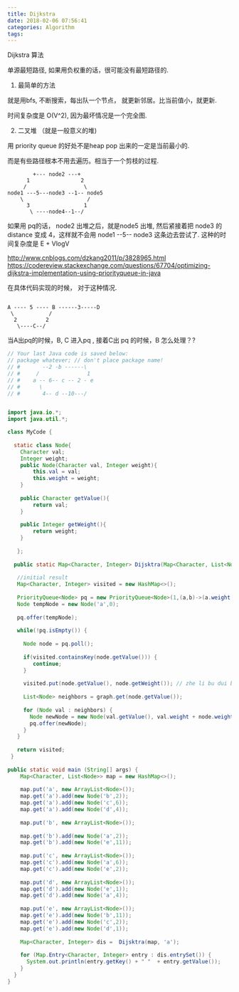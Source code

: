 ```yaml
---
title: Dijkstra
date: 2018-02-06 07:56:41
categories: Algorithm
tags:
---
```


Dijkstra 算法

单源最短路径, 如果用负权重的话，很可能没有最短路径的.

1. 最简单的方法

就是用bfs, 不断搜索，每出队一个节点， 就更新邻居。比当前值小，就更新.

时间复杂度是 O(V^2), 因为最坏情况是一个完全图.

2. 二叉堆 （就是一般意义的堆)


用 priority queue 的好处不是heap pop 出来的一定是当前最小的.

而是有些路径根本不用去遍历。相当于一个剪枝的过程.


```text
        +--- node2 ---+
      1                2
     /                  \
node1 ---5---node3 --1-- node5
    \                    / 
      3                 1
       \ ----node4--1--/
```


如果用 pq的话， node2 出堆之后，就是node5 出堆, 然后紧接着把 node3 的distance 变成 4，这样就不会用 node1 --5-- node3 这条边去尝试了.
这种的时间复杂度是 E  + VlogV

http://www.cnblogs.com/dzkang2011/p/3828965.html
https://codereview.stackexchange.com/questions/67704/optimizing-dijkstra-implementation-using-priorityqueue-in-java

在具体代码实现的时候， 对于这种情况.
```text

A ---- 5 ---- B ------3-----D
 \           /
  2         2
   \----C--/
```

当A出pq的时候，B, C 进入pq , 接着C出 pq 的时候，B 怎么处理？?

```java
// Your last Java code is saved below:
// package whatever; // don't place package name!
// #       --2 -b ------\
// #     /               1
// #    a -- 6-- c -- 2 - e
// #      \              
// #       4-- d --10---/


import java.io.*;
import java.util.*;

class MyCode {
   
  static class Node{
    Character val; 
    Integer weight; 
    public Node(Character val, Integer weight){
        this.val = val;
        this.weight = weight;
    }
    
    public Character getValue(){
        return val;
    } 
    
    public Integer getWeight(){
        return weight;
    } 
    
   };
  
  public static Map<Character, Integer> Dijsktra(Map<Character, List<Node>> graph, Character start) {
   
   //initial result
   Map<Character, Integer> visited = new HashMap<>();
     
   PriorityQueue<Node> pq = new PriorityQueue<Node>(1,(a,b)->(a.weight - b.weight));
   Node tempNode = new Node('a',0);
          
   pq.offer(tempNode);
                 
   while(!pq.isEmpty()) {
       
     Node node = pq.poll();
     
     if(visited.containsKey(node.getValue())) {
        continue;
     }
     
     visited.put(node.getValue(), node.getWeight()); // zhe li bu dui ba
     
     List<Node> neighbors = graph.get(node.getValue());
     
     for (Node val : neighbors) {
       Node newNode = new Node(val.getValue(), val.weight + node.weight);
       pq.offer(newNode);
     }
   }
    
   return visited;
 }
  
public static void main (String[] args) {
    Map<Character, List<Node>> map = new HashMap<>();
    
    map.put('a', new ArrayList<Node>());
    map.get('a').add(new Node('b',2));
    map.get('a').add(new Node('c',6));
    map.get('a').add(new Node('d',4));
         
    map.put('b', new ArrayList<Node>());
            
    map.get('b').add(new Node('a',2));
    map.get('b').add(new Node('e',11));
    
    map.put('c', new ArrayList<Node>());
    map.get('c').add(new Node('a',6));
    map.get('c').add(new Node('e',2));
      
    map.put('d', new ArrayList<Node>());
    map.get('d').add(new Node('e',1)); 
    map.get('d').add(new Node('a',4)); 
            
    map.put('e', new ArrayList<Node>()); 
    map.get('e').add(new Node('b',11));
    map.get('e').add(new Node('c',2));
    map.get('e').add(new Node('d',1));
  
    Map<Character, Integer> dis =  Dijsktra(map, 'a');
  
    for (Map.Entry<Character, Integer> entry : dis.entrySet()) {
      System.out.println(entry.getKey() + " "  + entry.getValue());
    }
  }
}
```
